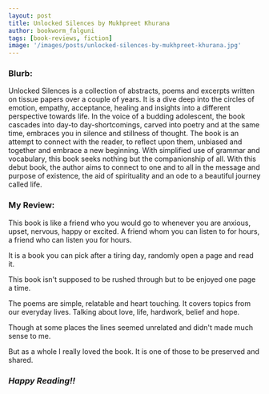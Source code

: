 ```yaml
---
layout: post
title: Unlocked Silences by Mukhpreet Khurana
author: bookworm_falguni
tags: [book-reviews, fiction]
image: '/images/posts/unlocked-silences-by-mukhpreet-khurana.jpg'
---
```

### **Blurb:**
Unlocked Silences is a collection of abstracts, poems and excerpts written on tissue papers over a couple of years. It is a dive deep into the circles of emotion, empathy, acceptance, healing and insights into a different perspective towards life. In the voice of a budding adolescent, the book cascades into day-to day-shortcomings, carved into poetry and at the same time, embraces you in silence and stillness of thought. The book is an attempt to connect with the reader, to reflect upon them, unbiased and together and embrace a new beginning. With simplified use of grammar and vocabulary, this book seeks nothing but the companionship of all. With this debut book, the author aims to connect to one and to all in the message and purpose of existence, the aid of spirituality and an ode to a beautiful journey called life. 

### **My Review:**
This book is like a friend who you would go to whenever you are anxious, upset, nervous, happy or excited. A friend whom you can listen to for hours, a friend who can listen you for hours.

It is a book you can pick after a tiring day, randomly open a page and read it.

This book isn't supposed to be rushed through but to be enjoyed one page a time. 

The poems are simple, relatable and heart touching. It covers topics from our everyday lives. Talking about love, life, hardwork, belief and hope. 

Though at some places the lines seemed unrelated and didn't made much sense to me.

But as a whole I really loved the book. It is one of those to be preserved and shared.  

### ***Happy Reading!!***
